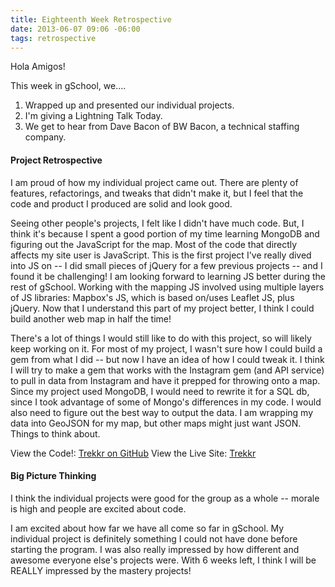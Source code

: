 ```yaml
---
title: Eighteenth Week Retrospective
date: 2013-06-07 09:06 -06:00
tags: retrospective
---
```


Hola Amigos!

This week in gSchool, we....

1. Wrapped up and presented our individual projects.
2. I'm giving a Lightning Talk Today.
3. We get to hear from Dave Bacon of BW Bacon, a technical staffing company.


#### Project Retrospective

I am proud of how my individual project came out. There are plenty of features, refactorings, and tweaks that didn't make it, but I feel that the code and product I produced are solid and look good.

Seeing other people's projects, I felt like I didn't have much code. But, I think it's because I spent a good portion of my time learning MongoDB and figuring out the JavaScript for the map. Most of the code that directly affects my site user is JavaScript. This is the first project I've really dived into JS on -- I did small pieces of jQuery for a few previous projects -- and I found it be challenging! I am looking forward to learning JS better during the rest of gSchool. Working with the mapping JS involved using multiple layers of JS libraries: Mapbox's JS, which is based on/uses Leaflet JS, plus jQuery. Now that I understand this part of my project better, I think I could build another web map in half the time!

There's a lot of things I would still like to do with this project, so will likely keep working on it. For most of my project, I wasn't sure how I could build a gem from what I did -- but now I have an idea of how I could tweak it. I think I will try to make a gem that works with the Instagram gem (and API service) to pull in data from Instagram and have it prepped for throwing onto a map. Since my project used MongoDB, I would need to rewrite it for a SQL db, since I took advantage of some of Mongo's differences in my code. I would also need to figure out the best way to output the data. I am wrapping my data into GeoJSON for my map, but other maps might just want JSON. Things to think about.

View the Code!: [Trekkr on GitHub](http://github.com/thesteady/trekkr)
View the Live Site: [Trekkr](http://trekkr.herokuapp.com)

#### Big Picture Thinking

I think the individual projects were good for the group as a whole -- morale is high and people are excited about code. 

I am excited about how far we have all come so far in gSchool. My individual project is definitely something I could not have done before starting the program. I was also really impressed by how different and awesome everyone else's projects were. With 6 weeks left, I think I will be REALLY impressed by the mastery projects!

